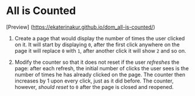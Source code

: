 # All is Counted

[Preview] (https://ekaterinakur.github.io/dom_all-is-counted/)

1) Create a page that would display the number of times the user clicked on it. It will start by displaying `0`, after the first click anywhere on the page it will replace `0` with `1`, after another click it will show `2` and so on.

2) Modify the counter so that it does not reset if the user _refreshes_ the page: after each refresh, the initial number of clicks the user sees is the number of times he has already clicked on the page. The counter then increases by 1 upon every click, just as it did before. The counter, however, _should reset_ to `0` after the page is closed and reopened.
